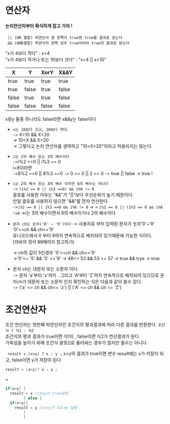 연산자
================

#### 논리연산자부터 확식하게 잡고 가자 !

`` || (OR 결합) 피연산사 중 한쪽이 true면 true를 결과로 얻는다``  
` && (AND결합) 피연사자 양쪽 모두 true이어야 true의 결과로 얻는다`

"x가 4보다 작다" : x<4  
"x가 4보다 작거나 또는 10보다 크다" :  "x<4 || x>10"




|X|Y|XorY|X&&Y|
|---|---|---|---|
|true|true|true|true|
|true|false|true|false|  
|false|true|true|false|
|false|false|false|false|

x랑y 둘중 하나라도 false라면 x&&y는 false이다


- ` x는 10보다 크고, 20보다 작다. `   
-> X>10 && X<20  
-> 10<X && X<20  
-> 그렇다고 논리 연산자를 생략하고 "10<X<20"이라고 허용되지는 않는다.

- `i는 2의 배수 또는 3의 배수이다`  
->i%2 ==0 || i%3 == 0  
i=8이라면  
->8%2 ==0 || 8%3 ==0
-> 0 == 0 || 2 == 0
-> true   ||  false
-> true !



- `i는 2의 배수 또는 3의 배수 이지만 6의 배수는 아니다`  
-> `(i%2 == 0 || i%3 ==0) && i%6 != 0`  
괄호를 사용한 이유는 "&&"가 "||"보다 우선순위가 높기 때문이다.  
만일 괄호를 사용하지 않으면 "&&"를 먼저 연산한다  
->`i%2 == 0 || i%3 ==0 && i%6 != 0`
-> = `i%2 == 0 || (i%3 == 0 && i%6 !=0`
->i는 3의 배수이면서 6의 배수이거나 2의 배수이다

- `문자 ch는 숫자('0' ~ '9')이다`
-> 사용자로 부터 입력된 문자가 숫자'0'~'9'  
'0'<=ch && ch<='9'  
유니코드에서 0 부터 9까지 연속적으로 배치되어 있기때문에 가능한 식이다.   
(자바의 정석 88페이지 참고하기)  

    -> ch의 값이 5인경우
'0'<=ch && ch<='9'  
->'0'<= '5' && '5' <='9'
-> 48<= 53 && 53 <= 57
-> true && trye
-> true



- 문자 ch는 대문자 또는 소문자 이다.  
-> 문자 'a'부터 'z'까지 . 그리고 'A'부터 'Z'까지 연속적으로 배치되어 있으므로 문자ch가 대문자 또는 소문자 인지 확인하는 식은 다음과 같이 쓸수 있다.  
-> ('a' <= ch && ch<= 'z') || ('A' <= ch && ch <= 'Z')



조건연산자
=========

조건 연산자는 첫번째 피연산자인 조건식의 평과결과에 따라 다른 결과를 반환한다.
`조건식 ? 식1 : 식2`  
조건식의 평과 결과가 true이면 식1이 , false이면 식2가 연선결과가 된다.  
가독성을 높이기 위해 조건식 괄호()로 둘러싸는 경우가 많지만 필수는 아니다.

` result = (x>y) ? x : y ;`
x>y의 결과가 true이면 변수 result에는 x가 저장이 되고, false이면 y가 저장이 된다  


```java
result = (x>y)? x : y ;
```

= 

```java
if(x>y) {
  result = x //x>y가 true일때
        } else {
  if(x<y){
	result = y //x>y가 false 일때
        }
        }
```